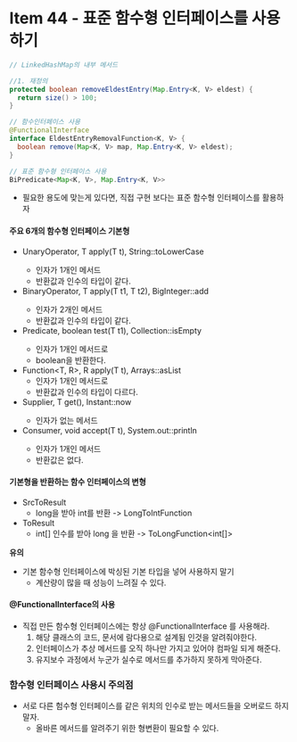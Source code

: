 # Item 44 - 표준 함수형 인터페이스를 사용하기

```java
// LinkedHashMap의 내부 메서드

//1. 재정의
protected boolean removeEldestEntry(Map.Entry<K, V> eldest) {
  return size() > 100;
}

// 함수인터페이스 사용
@FunctionalInterface
interface EldestEntryRemovalFunction<K, V> {
  boolean remove(Map<K, V> map, Map.Entry<K, V> eldest);
}

// 표준 함수형 인터페이스 사용
BiPredicate<Map<K, V>, Map.Entry<K, V>>
``` 
* 필요한 용도에 맞는게 있다면, 직접 구현 보다는 표준 함수형 인터페이스를 활용하자

#### 주요 6개의 함수형 인터페이스 기본형
* UnaryOperator<T>, T apply(T t), String::toLowerCase
	* 인자가 1개인 메서드
	* 반환값과 인수의 타입이 같다.
* BinaryOperator<T>, T apply(T t1, T t2), BigInteger::add
	* 인자가 2개인 메서드
	* 반환값과 인수의 타입이 같다.
* Predicate<T>, boolean test(T t1), Collection::isEmpty
	* 인자가 1개인 메서드로 
	* boolean을 반환한다.
* Function<T, R>, R apply(T t), Arrays::asList
	* 인자가 1개인 메서드로 
	* 반환값과 인수의 타입이 다르다.
* Supplier<T>, T get(), Instant::now
	* 인자가 없는 메서드
* Consumer<T>, void accept(T t), System.out::println
	* 인자가 1개인 메서드
	* 반환값은 없다.

#### 기본형을 반환하는 함수 인터페이스의 변형
* SrcToResult
	* long을 받아 int를 반환 -> LongToIntFunction
* ToResult
	* int[] 인수를 받아 long 을 반환 -> ToLongFunction<int[]>

**유의**
* 기본 함수형 인터페이스에 박싱된 기본 타입을 넣어 사용하지 말기
	* 계산량이 많을 때 성능이 느려질 수 있다.

#### @FunctionalInterface의 사용
* 직접 만든 함수형 인터페이스에는 항상 @FunctionalInterface 를 사용해라.
	1. 해당 클래스의 코드, 문서에 람다용으로 설계됨 인것을 알려줘야한다.
	2. 인터페이스가 추상 메서드를 오직 하나만 가지고 있어야 컴파일 되게 해준다.
	3. 유지보수 과정에서 누군가 실수로 메서드를 추가하지 못하게 막아준다.

### 함수형 인터페이스 사용시 주의점
* 서로 다른 험수형 인터페이스를 같은 위치의 인수로 받는 메서드들을 오버로드 하지말자.
	* 올바른 메서드를 알려주기 위한 형변환이 필요할 수 있다.


```java

``` 


```java

``` 
<!-- 
```java

``` 
-->